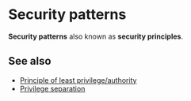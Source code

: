 # Security patterns
**Security patterns** also known as **security principles**.

## See also
- [Principle of least privilege/authority](principle-of-least-privilege.md)
- [Privilege separation](privilege-separation.md)
